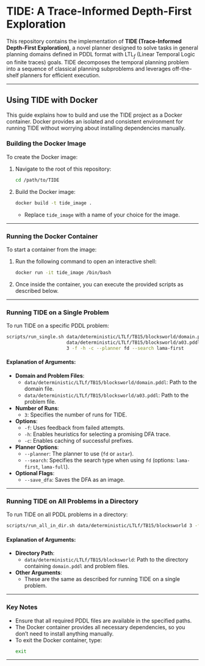 # TIDE: A Trace-Informed Depth-First Exploration

This repository contains the implementation of **TIDE (Trace-Informed Depth-First Exploration)**, a novel planner designed to solve tasks in general planning domains defined in PDDL format with LTL$_f$ (Linear Temporal Logic on finite traces) goals. TIDE decomposes the temporal planning problem into a sequence of classical planning subproblems and leverages off-the-shelf planners for efficient execution.

---

## Using TIDE with Docker

This guide explains how to build and use the TIDE project as a Docker container. Docker provides an isolated and consistent environment for running TIDE without worrying about installing dependencies manually.

### **Building the Docker Image**
To create the Docker image:

1. Navigate to the root of this repository:
   ```bash
   cd /path/to/TIDE
   ```
2. Build the Docker image:
   ```bash
   docker build -t tide_image .
   ```
   - Replace `tide_image` with a name of your choice for the image.

---

### **Running the Docker Container**
To start a container from the image:

1. Run the following command to open an interactive shell:
   ```bash
   docker run -it tide_image /bin/bash
   ```

2. Once inside the container, you can execute the provided scripts as described below.

---

### **Running TIDE on a Single Problem**

To run TIDE on a specific PDDL problem:

```bash
scripts/run_single.sh data/deterministic/LTLf/TB15/blocksworld/domain.pddl \
                      data/deterministic/LTLf/TB15/blocksworld/a03.pddl \
                      3 -f -h -c --planner fd --search lama-first
```

#### Explanation of Arguments:
- **Domain and Problem Files**:
  - `data/deterministic/LTLf/TB15/blocksworld/domain.pddl`: Path to the domain file.
  - `data/deterministic/LTLf/TB15/blocksworld/a03.pddl`: Path to the problem file.
- **Number of Runs**:
  - `3`: Specifies the number of runs for TIDE.
- **Options**:
  - `-f`: Uses feedback from failed attempts.
  - `-h`: Enables heuristics for selecting a promising DFA trace.
  - `-c`: Enables caching of successful prefixes.
- **Planner Options**:
  - `--planner`: The planner to use (`fd` or `astar`).
  - `--search`: Specifies the search type when using `fd` (options: `lama-first`, `lama-full`).
- **Optional Flags**:
  - `--save_dfa`: Saves the DFA as an image.

---

### **Running TIDE on All Problems in a Directory**

To run TIDE on all PDDL problems in a directory:

```bash
scripts/run_all_in_dir.sh data/deterministic/LTLf/TB15/blocksworld 3 -f -h -c --planner astar
```

#### Explanation of Arguments:
- **Directory Path**:
  - `data/deterministic/LTLf/TB15/blocksworld`: Path to the directory containing `domain.pddl` and problem files.
- **Other Arguments**:
  - These are the same as described for running TIDE on a single problem.

---

### **Key Notes**
- Ensure that all required PDDL files are available in the specified paths.
- The Docker container provides all necessary dependencies, so you don’t need to install anything manually.
- To exit the Docker container, type:
  ```bash
  exit
  ```

---


